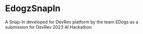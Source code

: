 # EdogzSnapIn
A Snap-In developed for DevRev platform by the team EDogs as a submission for DevRev 2023 AI Hackathon
